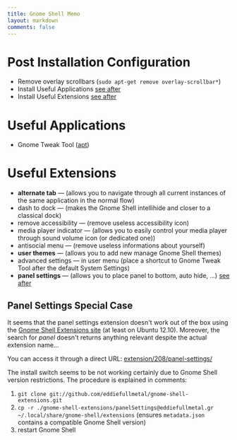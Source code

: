 ```yaml
---
title: Gnome Shell Memo
layout: markdown
comments: false
---
```

# Post Installation Configuration
* Remove overlay scrollbars (`sudo apt-get remove overlay-scrollbar*`)
* Install Useful Applications [see after](#useful-apps)
* Install Useful Extensions [see after](#useful-exts)

# <a id="useful-apps"></a>Useful Applications
* Gnome Tweak Tool ([apt](apt://gnome-tweak-tool))

# <a id="useful-exts"></a>Useful Extensions
* __alternate tab__ &mdash; (allows you to navigate through all current instances of the same application in the normal flow)
* dash to dock &mdash; (makes the Gnome Shell intellihide and closer to a classical dock)
* remove accessibility &mdash; (remove useless accessibility icon)
* media player indicator &mdash; (allows you to easily control your media player through sound volume icon (or dedicated one))
* antisocial menu &mdash; (remove useless informations about yourself)
* __user themes__ &mdash; (allows you to add new manage Gnome Shell themes)
* advanced settings &mdash; in user menu (place a shortcut to Gnome Tweak Tool after the default System Settings)
* __panel settings__ &mdash; (allows you to place panel to bottom, auto hide, &#8230;) [see after](#panelSettings-setup)

## <a id="panelSettings-setup"></a>Panel Settings Special Case
It seems that the panel settings extension doesn't work out of the box using the [Gnome Shell Extensions site](https://extensions.gnome.org/) (at least on Ubuntu 12.10).
Moreover, the search for *panel* doesn't returns anything relevant despite the actual extension name&#8230;

You can access it through a direct URL: [extension/208/panel-settings/](https://extensions.gnome.org/extension/208/panel-settings/)

The install switch seems to be not working certainly due to Gnome Shell version restrictions. The procedure is explained in comments:

1. `git clone git://github.com/eddiefullmetal/gnome-shell-extensions.git`
2. `cp -r ./gnome-shell-extensions/panelSettings@eddiefullmetal.gr ~/.local/share/gnome-shell/extensions` (ensures `metadata.json` contains a compatible Gnome Shell version)
3. restart Gnome Shell
